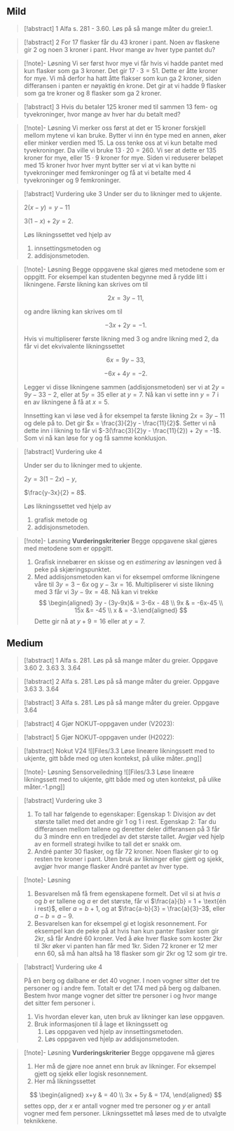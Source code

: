 
## Mild

> [!abstract] 1
> Alfa s. 281 - 3.60. Løs på så mange måter du greier.1. 



> [!abstract] 2
> For 17 flasker får du 43 kroner i pant. Noen av flaskene gir 2 og noen 3 kroner i pant. Hvor mange av hver type pantet du?

> [!note]- Løsning 
> Vi ser først hvor mye vi får hvis vi hadde pantet med kun flasker som ga 3 kroner. Det gir $17\cdot 3 = 51$. Dette er åtte kroner for mye. Vi må derfor ha hatt åtte flakser som kun ga 2 kroner, siden differansen i panten er nøyaktig én krone. Det gir at vi hadde 9 flasker som ga tre kroner og 8 flasker som ga 2 kroner.  

> [!abstract] 3
> Hvis du betaler 125 kroner med til sammen 13 fem- og tyvekroninger, hvor mange av hver har du betalt med?

> [!note]- Løsning 
>  Vi merker oss først at det er 15 kroner forskjell mellom mytene vi kan bruke. Bytter vi inn én type med en annen, øker eller minker verdien med 15. La oss tenke oss at vi kun betalte med tyvekroninger. Da ville vi bruke $13\cdot 20 = 260$. Vi ser at dette er $135$ kroner for mye, eller $15\cdot 9$ kroner for mye. Siden vi reduserer beløpet med 15 kroner hvor hver mynt bytter ser vi at vi kan bytte ni tyvekroninger med femkroninger og få at vi betalte med 4 tyvekroninger og 9 femkroninger.


> [!abstract] Vurdering uke 3
> Under ser du to likninger med to ukjente.
> 
> $2(x - y) = y - 11$
> 
> $3(1 - x) + 2y = 2$.
> 
> Løs likningssettet ved hjelp av
> 1. innsettingsmetoden og
> 2. addisjonsmetoden.

> [!note]- Løsning 
> Begge oppgavene skal gjøres med metodene som er oppgitt. For eksempel kan studenten begynne med å rydde litt i likningene. Første likning kan skrives om til
> 
> $$
> 2x = 3y - 11,
> $$
> 
> og andre likning kan skrives om til
> 
> $$
> -3x+2y = -1.
> $$
> 
> Hvis vi multipliserer første likning med $3$ og andre likning med $2$, da får vi det ekvivalente likningssettet
> 
> $$
> 6x = 9y - 33,
> $$
> 
> $$
> -6x + 4y = -2.
> $$
> 
> Legger vi disse likningene sammen (addisjonsmetoden) ser vi at $2y = 9y-33-2$, eller at $5y = 35$ eller at $y = 7$. Nå kan vi sette inn $y = 7$ i en av likningene å få at $x = 5$.
> 
> Innsetting kan vi løse ved å for eksempel ta første likning $2x = 3y -11$ og dele på to. Det gir $x = \frac{3}{2}y - \frac{11}{2}$. Setter vi nå dette inn i likning to får vi $-3(\frac{3}{2}y - \frac{11}{2}) + 2y = -1$. Som vi nå kan løse for y og få samme konklusjon.



> [!abstract] Vurdering uke 4
> 
> Under ser du to likninger med to ukjente.
> 
> $2y = 3(1-2x) - y$,
> 
> $\frac{y-3x}{2} = 8$.
> 
> Løs likningssettet ved hjelp av
> 1. grafisk metode og
> 2. addisjonsmetoden.


> [!note]- Løsning 
>  **Vurderingskriterier**
>  Begge oppgavene skal gjøres med metodene som er oppgitt.
>  1. Grafisk innebærer en skisse og en *estimering* av løsningen ved å peke på skjæringspunktet.
>  2. Med addisjonsmetoden kan vi for eksempel omforme likningene våre til $3y = 3-6x$ og $y-3x = 16$. Multipliserer vi siste likning med $3$ får vi $3y-9x = 48$. Nå kan vi trekke 
>  $$
>  \begin{aligned} 3y - (3y-9x)& = 3-6x - 48 \\ 9x & = -6x-45 \\ 15x &= -45 \\ x & = -3.\end{aligned}
>  $$
>   Dette gir nå at $y +9 = 16$ eller at $y = 7$.


## Medium

> [!abstract] 1
> Alfa s. 281. Løs på så mange måter du greier.
> Oppgave 3.60
> 2. 3.63
> 3. 3.64

> [!abstract] 2
> Alfa s. 281. Løs på så mange måter du greier.
> Oppgave  3.63
> 3. 3.64

> [!abstract] 3
> Alfa s. 281. Løs på så mange måter du greier.
> Oppgave 3.64

> [!abstract] 4
> Gjør NOKUT-oppgaven under (V2023): <br>


> [!abstract] 5
>  Gjør NOKUT-oppgaven under (H2022): 


> [!abstract] Nokut V24
> ![[Files/3.3 Løse lineære likningssett med to ukjente, gitt både med og uten kontekst, på ulike måter..png]]


> [!note]- Løsning 
> Sensorveiledning
> ![[Files/3.3 Løse lineære likningssett med to ukjente, gitt både med og uten kontekst, på ulike måter.-1.png]]



> [!abstract] Vurdering uke 3
> 1. To tall har følgende to egenskaper: Egenskap 1: Divisjon av det største tallet med det andre gir $1$ og $1$ i rest. Egenskap 2: Tar du differansen mellom tallene og deretter deler differansen på 3 får du 3 mindre enn en tredjedel av det største tallet. Avgjør ved hjelp av en formell strategi hvilke to tall det er snakk om.
> 2. André panter $30$ flasker, og får $72$ kroner. Noen flasker gir to og resten tre kroner i pant. Uten bruk av likninger eller gjett og sjekk, avgjør hvor mange flasker André pantet av hver type.


> [!note]- Løsning 
> 1. Besvarelsen må få frem egenskapene formelt. Det vil si at hvis $a$ og $b$ er tallene og $a$ er det største, får vi $\frac{a}{b} = 1 + \text{én i rest}$, eller $a = b+ 1$, og at $\frac{a-b}{3} = \frac{a}{3}-3$, eller $a-b =a- 9$.
> 2. Besvarelsen kan for eksempel gi et logisk resonnement. For eksempel kan de peke på at hvis han kun panter flasker som gir $2$kr, så får André $60$ kroner. Ved å øke hver flaske som koster $2$kr til $3$kr øker vi panten han får med $1$kr. Siden $72$ kroner er $12$ mer enn $60$, så må han altså ha $18$ flasker som gir $2$kr og $12$ som gir tre.



> [!abstract] Vurdering uke 4
> 
> På en berg og dalbane er det 40 vogner. I noen vogner sitter det tre personer og i andre fem. Totalt er det 174 med på berg og dalbanen. Bestem hvor mange vogner det sitter tre personer i og hvor mange det sitter fem personer i.
>   1. Vis hvordan elever kan, uten bruk av likninger kan løse oppgaven.
>   2. Bruk informasjonen til å lage et likningssett og
>       1.  Løs oppgaven ved hjelp av innsettingsmetoden.
>       2. Løs oppgaven ved hjelp av addisjonsmetoden.



> [!note]- Løsning 
>  **Vurderingskriterier**
>  Begge oppgavene må gjøres
>  1. Her må de gjøre noe annet enn bruk av likninger. For eksempel gjett og sjekk eller logisk resonnement.
>  2. Her må likningssettet  
>  
>  $$
>  \begin{aligned}
>  x+y & = 40
>  \\
>  3x + 5y & = 174,
>  \end{aligned}
>  $$
>  settes opp, der $x$ er antall vogner med tre personer og $y$ er antall vogner med fem personer. Likningssettet må løses med de to utvalgte teknikkene.

<br>

